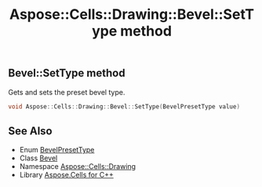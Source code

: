 ﻿---
title: Aspose::Cells::Drawing::Bevel::SetType method
linktitle: SetType
second_title: Aspose.Cells for C++ API Reference
description: 'Aspose::Cells::Drawing::Bevel::SetType method. Gets and sets the preset bevel type in C++.'
type: docs
weight: 1100
url: /cpp/aspose.cells.drawing/bevel/settype/
---
## Bevel::SetType method


Gets and sets the preset bevel type.

```cpp
void Aspose::Cells::Drawing::Bevel::SetType(BevelPresetType value)
```

## See Also

* Enum [BevelPresetType](../../bevelpresettype/)
* Class [Bevel](../)
* Namespace [Aspose::Cells::Drawing](../../)
* Library [Aspose.Cells for C++](../../../)
